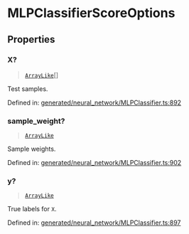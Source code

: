 # MLPClassifierScoreOptions

## Properties

### X?

> [`ArrayLike`](../types/ArrayLike.md)[]

Test samples.

Defined in:  [generated/neural\_network/MLPClassifier.ts:892](https://github.com/transitive-bullshit/scikit-learn-ts/blob/92ab806/packages/sklearn/src/generated/neural_network/MLPClassifier.ts#L892)

### sample\_weight?

> [`ArrayLike`](../types/ArrayLike.md)

Sample weights.

Defined in:  [generated/neural\_network/MLPClassifier.ts:902](https://github.com/transitive-bullshit/scikit-learn-ts/blob/92ab806/packages/sklearn/src/generated/neural_network/MLPClassifier.ts#L902)

### y?

> [`ArrayLike`](../types/ArrayLike.md)

True labels for `X`.

Defined in:  [generated/neural\_network/MLPClassifier.ts:897](https://github.com/transitive-bullshit/scikit-learn-ts/blob/92ab806/packages/sklearn/src/generated/neural_network/MLPClassifier.ts#L897)
